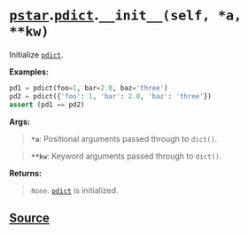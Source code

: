 # [`pstar`](./pstar.md).[`pdict`](./pstar_pdict.md).`__init__(self, *a, **kw)`

Initialize [`pdict`](./pstar_pdict.md).

**Examples:**
```python
pd1 = pdict(foo=1, bar=2.0, baz='three')
pd2 = pdict({'foo': 1, 'bar': 2.0, 'baz': 'three'})
assert (pd1 == pd2)
```

**Args:**

>    **`*a`**: Positional arguments passed through to `dict()`.

>    **`**kw`**: Keyword arguments passed through to `dict()`.

**Returns:**

>    `None`. [`pdict`](./pstar_pdict.md) is initialized.



## [Source](../pstar/pstar.py#L185-L204)